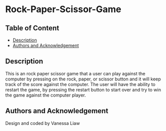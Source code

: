 # Rock-Paper-Scissor-Game

## Table of Content 

- [Description](#description)
- [Authors and Acknowledgement](#authors-and-acknowledgement)

## Description 

This is an rock paper scissor game that a user can play against the computer by pressing on the rock, paper, or scissor button and it will keep track of the score against the computer. The user will have the ability to restart the game, by pressing the restart button to start over and try to win the game against the computer player.  

## Authors and Acknowledgement

Design and coded by Vanessa Liaw